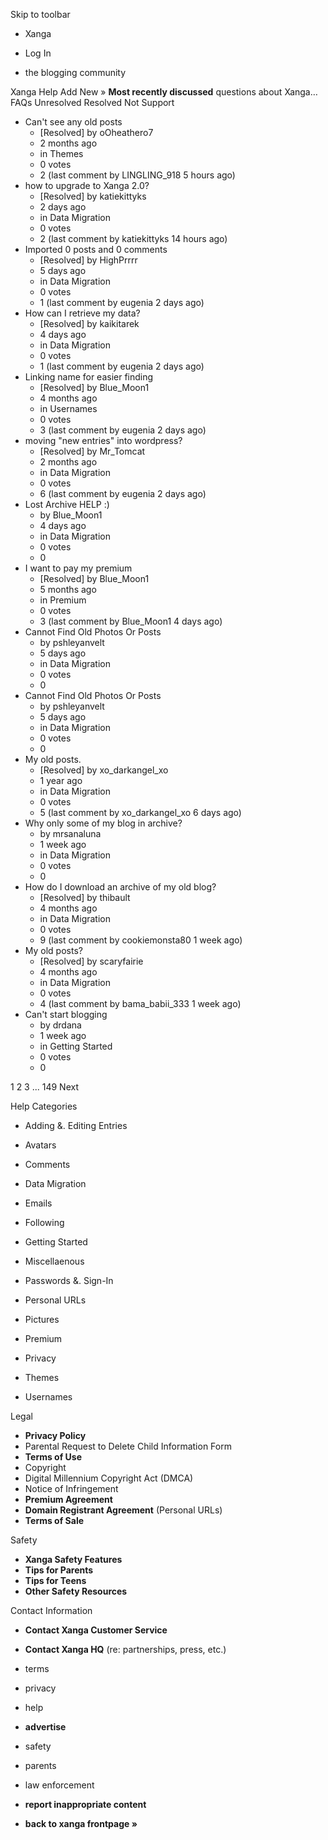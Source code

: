 Skip to toolbar

*   Xanga

*   Log In

*   the blogging community

Xanga Help Add New » **Most recently discussed** questions about Xanga… FAQs Unresolved Resolved Not Support

*   Can't see any old posts
    *   \[Resolved\] by oOheathero7
    *   2 months ago
    *   in Themes
    *   0 votes
    *   2 (last comment by LINGLING\_918 5 hours ago)
*   how to upgrade to Xanga 2.0?
    *   \[Resolved\] by katiekittyks
    *   2 days ago
    *   in Data Migration
    *   0 votes
    *   2 (last comment by katiekittyks 14 hours ago)
*   Imported 0 posts and 0 comments
    *   \[Resolved\] by HighPrrrr
    *   5 days ago
    *   in Data Migration
    *   0 votes
    *   1 (last comment by eugenia 2 days ago)
*   How can I retrieve my data?
    *   \[Resolved\] by kaikitarek
    *   4 days ago
    *   in Data Migration
    *   0 votes
    *   1 (last comment by eugenia 2 days ago)
*   Linking name for easier finding
    *   \[Resolved\] by Blue\_Moon1
    *   4 months ago
    *   in Usernames
    *   0 votes
    *   3 (last comment by eugenia 2 days ago)
*   moving "new entries" into wordpress?
    *   \[Resolved\] by Mr\_Tomcat
    *   2 months ago
    *   in Data Migration
    *   0 votes
    *   6 (last comment by eugenia 2 days ago)
*   Lost Archive HELP :)
    *   by Blue\_Moon1
    *   4 days ago
    *   in Data Migration
    *   0 votes
    *   0
*   I want to pay my premium
    *   \[Resolved\] by Blue\_Moon1
    *   5 months ago
    *   in Premium
    *   0 votes
    *   3 (last comment by Blue\_Moon1 4 days ago)
*   Cannot Find Old Photos Or Posts
    *   by pshleyanvelt
    *   5 days ago
    *   in Data Migration
    *   0 votes
    *   0
*   Cannot Find Old Photos Or Posts
    *   by pshleyanvelt
    *   5 days ago
    *   in Data Migration
    *   0 votes
    *   0
*   My old posts.
    *   \[Resolved\] by xo\_darkangel\_xo
    *   1 year ago
    *   in Data Migration
    *   0 votes
    *   5 (last comment by xo\_darkangel\_xo 6 days ago)
*   Why only some of my blog in archive?
    *   by mrsanaluna
    *   1 week ago
    *   in Data Migration
    *   0 votes
    *   0
*   How do I download an archive of my old blog?
    *   \[Resolved\] by thibault
    *   4 months ago
    *   in Data Migration
    *   0 votes
    *   9 (last comment by cookiemonsta80 1 week ago)
*   My old posts?
    *   \[Resolved\] by scaryfairie
    *   4 months ago
    *   in Data Migration
    *   0 votes
    *   4 (last comment by bama\_babii\_333 1 week ago)
*   Can't start blogging
    *   by drdana
    *   1 week ago
    *   in Getting Started
    *   0 votes
    *   0

1 2 3 ... 149 Next

Help Categories

*   Adding &. Editing Entries
*   Avatars
*   Comments
*   Data Migration
*   Emails
*   Following
*   Getting Started
*   Miscellaenous

*   Passwords &. Sign-In
*   Personal URLs
*   Pictures
*   Premium
*   Privacy
*   Themes
*   Usernames

Legal

*   **Privacy Policy**
*   Parental Request to Delete Child Information Form
*   **Terms of Use**
*   Copyright
*   Digital Millennium Copyright Act (DMCA)
*   Notice of Infringement
*   **Premium Agreement**
*   **Domain Registrant Agreement** (Personal URLs)
*   **Terms of Sale**

Safety

*   **Xanga Safety Features**
*   **Tips for Parents**
*   **Tips for Teens**
*   **Other Safety Resources**

Contact Information

*   **Contact Xanga Customer Service**
*   **Contact Xanga HQ** (re: partnerships, press, etc.)

*   terms
*   privacy
*   help
*   **advertise**

*   safety
*   parents
*   law enforcement
*   **report inappropriate content**

*   **back to xanga frontpage »**